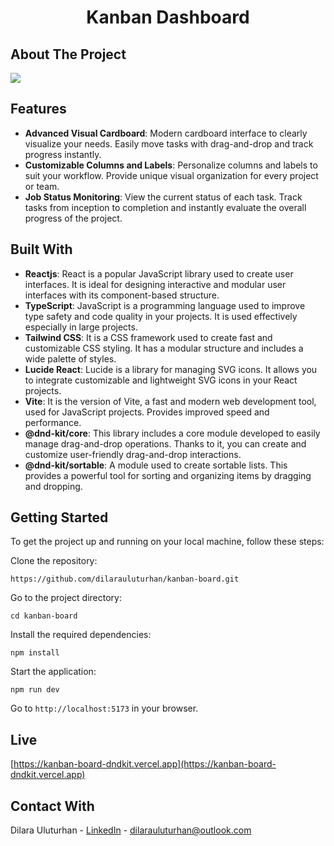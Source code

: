 <div align="center">
  <h1 align="center">Kanban Dashboard</h1>
</div>

## About The Project
![](https://github.com/dilarauluturhan/kanban-board/assets/120499369/4f49de2f-47bb-4ca9-9740-98da2359702d)

## Features
- **Advanced Visual Cardboard**: Modern cardboard interface to clearly visualize your needs. Easily move tasks with drag-and-drop and track progress instantly.
- **Customizable Columns and Labels**: Personalize columns and labels to suit your workflow. Provide unique visual organization for every project or team.
- **Job Status Monitoring**: View the current status of each task. Track tasks from inception to completion and instantly evaluate the overall progress of the project.

## Built With
- **Reactjs**: React is a popular JavaScript library used to create user interfaces. It is ideal for designing interactive and modular user interfaces with its component-based structure.
- **TypeScript**: JavaScript is a programming language used to improve type safety and code quality in your projects. It is used effectively especially in large projects.
- **Tailwind CSS**: It is a CSS framework used to create fast and customizable CSS styling. It has a modular structure and includes a wide palette of styles.
- **Lucide React**: Lucide is a library for managing SVG icons. It allows you to integrate customizable and lightweight SVG icons in your React projects.
- **Vite**: It is the version of Vite, a fast and modern web development tool, used for JavaScript projects. Provides improved speed and performance.
- **@dnd-kit/core**: This library includes a core module developed to easily manage drag-and-drop operations. Thanks to it, you can create and customize user-friendly drag-and-drop interactions.
- **@dnd-kit/sortable**: A module used to create sortable lists. This provides a powerful tool for sorting and organizing items by dragging and dropping.

## Getting Started
To get the project up and running on your local machine, follow these steps:

Clone the repository:
````
https://github.com/dilarauluturhan/kanban-board.git
````
Go to the project directory:
````
cd kanban-board
````
Install the required dependencies:
````
npm install
````
Start the application:
````
npm run dev
````
Go to `http://localhost:5173` in your browser.

## Live
[https://kanban-board-dndkit.vercel.app](https://kanban-board-dndkit.vercel.app)

## Contact With
Dilara Uluturhan - [LinkedIn](https://www.linkedin.com/in/dilarauluturhan/) - dilarauluturhan@outlook.com
